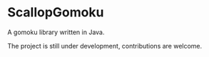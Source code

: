 # ScallopGomoku

A gomoku library written in Java.

The project is still under development, contributions are welcome.